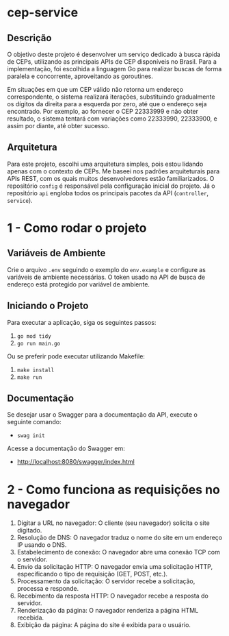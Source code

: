 # cep-service

## Descrição

O objetivo deste projeto é desenvolver um serviço dedicado à busca rápida de CEPs, utilizando as principais APIs de CEP disponíveis no Brasil. Para a implementação, foi escolhida a linguagem Go para realizar buscas de forma paralela e concorrente, aproveitando as goroutines.

Em situações em que um CEP válido não retorna um endereço correspondente, o sistema realizará iterações, substituindo gradualmente os dígitos da direita para a esquerda por zero, até que o endereço seja encontrado. Por exemplo, ao fornecer o CEP 22333999 e não obter resultado, o sistema tentará com variações como 22333990, 22333900, e assim por diante, até obter sucesso.

## Arquitetura

Para este projeto, escolhi uma arquitetura simples, pois estou lidando apenas com o contexto de CEPs. Me baseei nos padrões arquiteturais para APIs REST, com os quais muitos desenvolvedores estão familiarizados. O repositório `config` é responsável pela configuração inicial do projeto. Já o repositório `api` engloba todos os principais pacotes da API (`controller`, `service`).

# 1 - Como rodar o projeto

## Variáveis de Ambiente

Crie o arquivo `.env` seguindo o exemplo do `env.example` e configure as variáveis de ambiente necessárias.
O token usado na API de busca de endereço está protegido por variável de ambiente.

## Iniciando o Projeto

Para executar a aplicação, siga os seguintes passos:

1. `go mod tidy`
2. `go run main.go`

Ou se preferir pode executar utilizando Makefile:

1. `make install`
2. `make run`

## Documentação

Se desejar usar o Swagger para a documentação da API, execute o seguinte comando:

- `swag init`

Acesse a documentação do Swagger em:

- [http://localhost:8080/swagger/index.html](http://localhost:8080/swagger/index.html)

# 2 - Como funciona as requisições no navegador

1. Digitar a URL no navegador: O cliente (seu navegador) solicita o site digitado.
2. Resolução de DNS: O navegador traduz o nome do site em um endereço IP usando o DNS.
3. Estabelecimento de conexão: O navegador abre uma conexão TCP com o servidor.
4. Envio da solicitação HTTP: O navegador envia uma solicitação HTTP, especificando o tipo de requisição (GET, POST, etc.).
5. Processamento da solicitação: O servidor recebe a solicitação, processa e responde.
6. Recebimento da resposta HTTP: O navegador recebe a resposta do servidor.
7. Renderização da página: O navegador renderiza a página HTML recebida.
8. Exibição da página: A página do site é exibida para o usuário.
